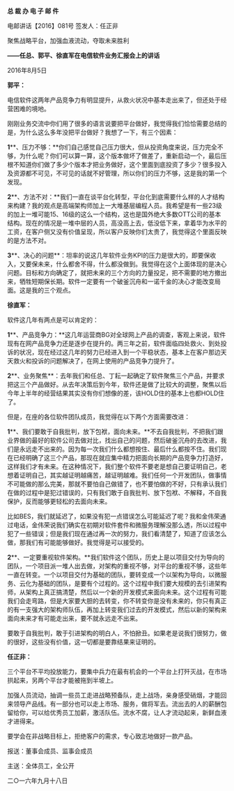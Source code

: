 **总 裁 办 电 子 邮 件**

 

电邮讲话【2016】081号                     签发人：任正非

聚焦战略平台，加强血液流动，夺取未来胜利

**——任总、郭平、徐直军在电信软件业务汇报会上的讲话**

2016年8月5日

**郭平：**

电信软件这两年产品竞争力有明显提升，从救火状况中基本走出来了，但还处于经营困难的境地。

刚刚业务交流中你们用了很多的语言说要把平台做好，我觉得我们恰恰需要总结的是，为什么这么多年没把平台做好？我想了一下，有三个因素：

**1****、压力不够：**你们自己感觉自己压力很大，但从投资角度来说，压力完全不够，为什么呢？你们可以算一算，这个版本做坏了做差了，重新启动一个，最后压根不知道你们做了多少个版本才把业务做好，这个里面到底投资了多少？很多投入及资源都不可见，不可见的话就不好管理，所以你们的压力不够，这是我的第一个发现。

**2****、方法不对：**我们一直在谈平台化转型，平台化到底需要什么样的人才结构来构建？我的观点是高端架构师加上一大堆基层编程人员。我希望是有一些23级的加上一堆可能15、16级的这么一个结构，这也是国外绝大多数OTT公司的基本结构。现在的情况是一堆中层的人员，高没高上去，低没低下来，拿着华为水平的工资，在客户侧又没有价值呈现，所以客户反映你们太贵了，我觉得这个里面反映的是方法不对。

**3****、决心的问题**：坦率的说这几年软件业务KPI的压力是很大的，即要保收入，又要保未来，什么都舍不得，什么都没做到。我觉得在这个上面体现的是决心问题。目标和方向确定了，就把未来的三个方向的力量投足，把不需要的地方撤出来，牺牲短期保长期。软件一定要有一个破釜沉舟和一诺千金的决心才能改变局面。这是我的三个观点。

 



**徐直军：**

软件这几年有两点是可以肯定的：

**1****、产品竞争力：**这几年运营商BG对全球网上产品的调查，客观上来说，软件现有在网产品竞争力还是逐步在提升的。两三年之前，软件面临四处救火、到处投诉的状况，现在经过这几年的努力已经进入到一个平稳状态，基本上在客户那边天天救火和投诉的问题解决了，在网上使用的产品竞争力提升了。

**2****、业务聚焦**：去年我们和任总、丁耘一起确定了软件聚焦三个产品，并要求把这三个产品做好。从去年决策后到今年，软件还是做了比较大的调整，聚焦以后今年上半年的经营结果其实没有你们想像的差，该HOLD住的基本上也都HOLD住了。

但是，在座的各位软件团队成员，我觉得在以下两个方面需要改进：

**1****、我们要敢于自我批判，放下包袱，面向未来。**不去自我批判，不把我们跟业界做的最好的软件公司去做对比，找出自己的问题，然后破釜沉舟的去改进，我们是永远走不出来的。因为每一次我们什么都想按住、最后什么都按不住。我们现在已经明确了这三个产品，那现在就应集中精力把面向长期的产品竞争力打造好，这样我们才有未来。在这种情况下，我们整个软件不要老是想自己要证明自己，老想着证明自己，其实越证明越痛苦，越证明越难。我们任何一个开发团队，做事情不可能做的那么完美，那就不要怕自己做错了，也不要怕做的不好，只有承认我们在做的过程中是犯过错误的，只有我们敢于自我批判、放下包袱、不解释，不自我保护，反而能够更轻松的去面向未来。

比如BES，我们就延迟了，如果没有犯一点错误怎么可能延迟了呢？我和金伟荣通过电话，金伟荣说我们确实在初期对软件套件和微服务理解没那么透，所以过程中犯了一些错误；但是我们现在通过再一次的努力，我们看清楚了，知道了应该怎么做，那我们有可能能够做好。我觉得是可以接受的。

**2****、一定要重视软件架构。**我们软件这个团队，历史上是以项目交付为导向的团队，一个项目派一堆人出去做，对架构的重视不够，对平台的重视不够，这些年一直在转变。一个以项目交付为基础的团队，要转变成一个以架构为导向，以微服务、云化为基础的团队，是要有个过程的。这个过程中我们要大规模的去引进架构师，从架构上真正搞清楚，然后以一个新的开发模式来面向未来。这个过程有可能我们会走弯路，但是大家要大胆的去转变，你不转变你是没有未来的，你只有真正的有一支强大的架构师队伍，再加上转变我们过去的开发模式，然后以新的架构来面向未来才有可能走出来，要不就永远走不出来。

要敢于自我批判，敢于引进架构的明白人，不怕掀丑。如果老是说我们很努力，做的很好，这些没有价值，这一切都是要靠结果来证明的。

 



**任正非：**

三个平台不平均投放能力，要集中兵力在最有机会的一个平台上打歼灭战，在市场拱起来，另两个平台才能被拖到半坡上。

加强人员流动，抽调一些员工走进战略预备队，走上战场，亲身感受硝烟，才能回来领导产品线。有一部分也可以走上市场、服务，做将军去。流出去的人的薪酬包留给你，可以给优秀员工加薪，激活队伍。流水不腐，让人才流动起来，新鲜血液才进得来。

要学会在非战略目标上，拒绝客户的需求，专心致志地做好一款产品。

 





报送：董事会成员、监事会成员

主送：全体员工，全公开

二○一六年九月十八日